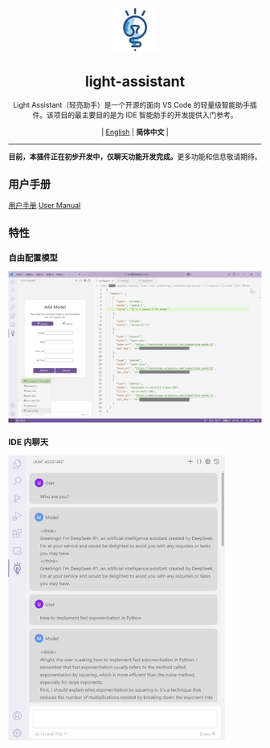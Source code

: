 <div align="center" >
    <img src="../assets/icon/light-assistant.png"  width="90px" height="90px"/>
    <h1 align="center">light-assistant</h1>
    <p>Light Assistant（轻亮助手）是一个开源的面向 VS Code 的轻量级智能助手插件。该项目的最主要目的是为 IDE 智能助手的开发提供入门参考。</p>
    <p>
        | <a href="https://github.com/HiMeditator/light-assistant/blob/main/README.md">English</a> | <b>简体中文</b> |
    </p>
</div>

<hr>

<div align="center" >
    <p><b>目前，本插件正在初步开发中，仅聊天功能开发完成。</b>更多功能和信息敬请期待。</p>
</div>

## 用户手册

[用户手册](user-manual_zh_cn.md)
[User Manual](user-manual.md)

## 特性

### 自由配置模型

<img src="img/media/01.png" />

### IDE 内聊天

<img src="img/media/02.png" style="zoom:60%;" />
